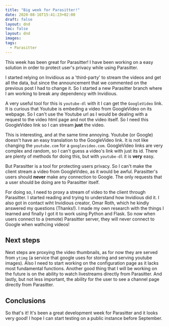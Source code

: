 ```yaml
---
title: "Big week for Parasitter!"
date: 2020-08-16T15:41:23+02:00
draft: false
layout: dnd
toc: false
layout: dnd
images:
tags:
  - Parasitter
---
```


This week has been great for Parasitter! I have been working on a easy solution in order to protect user's privacy while using Parasitter.

I started relying on Invidious as a 'third-party' to stream the videos and get all the data, but since the announcement that we commented on the previous post
I had to change it. So I started a new Parasitter branch where I am working to break any dependency with Invidious.

A very useful tool for this is `youtube-dl` with it I can get the `GoogleVideo` link. It is curious that Youtube is embeding a video from GoogleVideo on its webpage.
So I can't use the Youtube url as I would be dealing with a request to the video html page and not the video itself. So I need this GoogleVideo link so I can stream
**just** the video.

This is interesting, and at the same time annoying. Youtube (or Google) doesn't have an easy translation to the GoogleVideo link. It is not like changing the `youtube.com`
for a `googlevideo.com`. GoogleVideo links are very complex and random, so I can't guess a video's link with just its id. There are plenty of methods for doing this, but
with `youtube-dl` it is **very** easy.

But Parasitter is a tool for protecting users privacy. So I can't make the client stream a video from GoogleVideo, as it would be awful. Parasitter's users should **never**
make any connection to Google. The only requests that a user should be doing are to Parasitter itself.

For doing so, I need to proxy a stream of video to the client through Parasitter. I started reading and trying to understand how Invidious did it. I also got in contact wiht
Invidious creator, Omar Roth, which he kindly answered my questions (Thanks!). I made my own research with the things I learned and finally I got it to work using Python and
Flask. So now when users connect to a (remote) Parasitter server, they will never connect to Google when wathcing videos!

## Next steps
Next steps are proxying the video thumbnails, as for now they are served from `ytimg` (a service that google uses for storing and serving youtube images). Also I need to start
working on the configuration page as it lacks most fundamental functions. Another good thing that I will be working on the future is on the ability to watch livestreams directly
from Parasitter. And lastly, but not less important, the ability for the user to see a channel page directly from Parasitter.

## Conclusions
So that's it! It's been a great development week for Parasitter and it looks very good! I hope I can start testing on a public instance before September.
